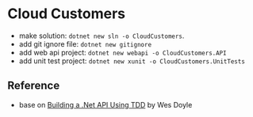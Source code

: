 # Cloud Customers

- make solution: `dotnet new sln -o CloudCustomers`.
- add git ignore file: `dotnet new gitignore`
- add web api project: `dotnet new webapi -o CloudCustomers.API`
- add unit test project: `dotnet new xunit -o CloudCustomers.UnitTests`

## Reference

- base on [Building a .Net API Using TDD](https://youtu.be/ULJ3UEezisw) by Wes Doyle
